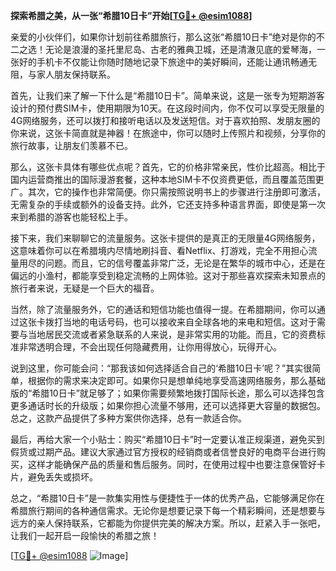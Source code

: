 **探索希腊之美，从一张“希腊10日卡”开始[[TG💪+ @esim1088](https://t.me/s/esim1088)]**

亲爱的小伙伴们，如果你计划前往希腊旅行，那么这张“希腊10日卡”绝对是你的不二之选！无论是浪漫的圣托里尼岛、古老的雅典卫城，还是清澈见底的爱琴海，一张好的手机卡不仅能让你随时随地记录下旅途中的美好瞬间，还能让通讯畅通无阻，与家人朋友保持联系。

首先，让我们来了解一下什么是“希腊10日卡”。简单来说，这是一张专为短期游客设计的预付费SIM卡，使用期限为10天。在这段时间内，你不仅可以享受无限量的4G网络服务，还可以拨打和接听电话以及发送短信。对于喜欢拍照、发朋友圈的你来说，这张卡简直就是神器！在旅途中，你可以随时上传照片和视频，分享你的旅行故事，让朋友们羡慕不已。

那么，这张卡具体有哪些优点呢？首先，它的价格非常亲民，性价比超高。相比于国内运营商推出的国际漫游套餐，这种本地SIM卡不仅资费更低，而且覆盖范围更广。其次，它的操作也非常简便。你只需按照说明书上的步骤进行注册即可激活，无需复杂的手续或额外的设备支持。此外，它还支持多种语言界面，即使是第一次来到希腊的游客也能轻松上手。

接下来，我们来聊聊它的流量服务。这张卡提供的是真正的无限量4G网络服务，这意味着你可以在希腊境内尽情地刷抖音、看Netflix、打游戏，完全不用担心流量用尽的问题。而且，它的信号覆盖非常广泛，无论是在繁华的城市中心，还是在偏远的小渔村，都能享受到稳定流畅的上网体验。这对于那些喜欢探索未知景点的旅行者来说，无疑是一个巨大的福音。

当然，除了流量服务外，它的通话和短信功能也值得一提。在希腊期间，你可以通过这张卡拨打当地的电话号码，也可以接收来自全球各地的来电和短信。这对于需要与当地居民交流或者紧急联系的人来说，是非常实用的功能。而且，它的资费标准非常透明合理，不会出现任何隐藏费用，让你用得放心，玩得开心。

说到这里，你可能会问：“那我该如何选择适合自己的‘希腊10日卡’呢？”其实很简单，根据你的需求来决定即可。如果你只是想单纯地享受高速网络服务，那么基础版的“希腊10日卡”就足够了；如果你需要频繁地拨打国际长途，那么可以选择包含更多通话时长的升级版；如果你担心流量不够用，还可以选择更大容量的数据包。总之，这款产品提供了多种方案供你选择，总有一款适合你。

最后，再给大家一个小贴士：购买“希腊10日卡”时一定要认准正规渠道，避免买到假货或过期产品。建议大家通过官方授权的经销商或者信誉良好的电商平台进行购买，这样才能确保产品的质量和售后服务。同时，在使用过程中也要注意保管好卡片，避免丢失或损坏。

总之，“希腊10日卡”是一款集实用性与便捷性于一体的优秀产品，它能够满足你在希腊旅行期间的各种通信需求。无论你是想要记录下每一个精彩瞬间，还是想要与远方的亲人保持联系，它都能为你提供完美的解决方案。所以，赶紧入手一张吧，让我们一起开启一段愉快的希腊之旅！

[[TG💪+ @esim1088](https://t.me/s/esim1088) ![Image](https://i.postimg.cc/4NQfJmqS/Snipaste-2025-05-13-00-14-12.png)]